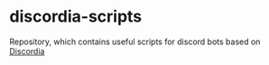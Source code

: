 # discordia-scripts
Repository, which contains useful scripts for discord bots based on [Discordia](https://github.com/SinisterRectus/Discordia)
